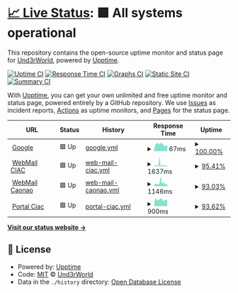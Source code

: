 # [📈 Live Status](https://Und3rWorld.github.io/upptime): <!--live status--> **🟩 All systems operational**

This repository contains the open-source uptime monitor and status page for [Und3rWorld](https://Und3rWorld.github.io/upptime), powered by [Upptime](https://github.com/upptime/upptime).

[![Uptime CI](https://github.com/Und3rWorld/upptime/workflows/Uptime%20CI/badge.svg)](https://github.com/Und3rWorld/upptime/actions?query=workflow%3A%22Uptime+CI%22)
[![Response Time CI](https://github.com/Und3rWorld/upptime/workflows/Response%20Time%20CI/badge.svg)](https://github.com/Und3rWorld/upptime/actions?query=workflow%3A%22Response+Time+CI%22)
[![Graphs CI](https://github.com/Und3rWorld/upptime/workflows/Graphs%20CI/badge.svg)](https://github.com/Und3rWorld/upptime/actions?query=workflow%3A%22Graphs+CI%22)
[![Static Site CI](https://github.com/Und3rWorld/upptime/workflows/Static%20Site%20CI/badge.svg)](https://github.com/Und3rWorld/upptime/actions?query=workflow%3A%22Static+Site+CI%22)
[![Summary CI](https://github.com/Und3rWorld/upptime/workflows/Summary%20CI/badge.svg)](https://github.com/Und3rWorld/upptime/actions?query=workflow%3A%22Summary+CI%22)

With [Upptime](https://upptime.js.org), you can get your own unlimited and free uptime monitor and status page, powered entirely by a GitHub repository. We use [Issues](https://github.com/Und3rWorld/upptime/issues) as incident reports, [Actions](https://github.com/Und3rWorld/upptime/actions) as uptime monitors, and [Pages](https://Und3rWorld.github.io/upptime) for the status page.

<!--start: status pages-->
<!-- This summary is generated by Upptime (https://github.com/upptime/upptime) -->
<!-- Do not edit this manually, your changes will be overwritten -->
<!-- prettier-ignore -->
| URL | Status | History | Response Time | Uptime |
| --- | ------ | ------- | ------------- | ------ |
| <img alt="" src="https://favicons.githubusercontent.com/www.google.com" height="13"> [Google](https://www.google.com) | 🟩 Up | [google.yml](https://github.com/Und3rWorld/upptime/commits/HEAD/history/google.yml) | <details><summary><img alt="Response time graph" src="./graphs/google/response-time-week.png" height="20"> 67ms</summary><br><a href="https://Und3rWorld.github.io/upptime/history/google"><img alt="Response time 80" src="https://img.shields.io/endpoint?url=https%3A%2F%2Fraw.githubusercontent.com%2FUnd3rWorld%2Fupptime%2FHEAD%2Fapi%2Fgoogle%2Fresponse-time.json"></a><br><a href="https://Und3rWorld.github.io/upptime/history/google"><img alt="24-hour response time 62" src="https://img.shields.io/endpoint?url=https%3A%2F%2Fraw.githubusercontent.com%2FUnd3rWorld%2Fupptime%2FHEAD%2Fapi%2Fgoogle%2Fresponse-time-day.json"></a><br><a href="https://Und3rWorld.github.io/upptime/history/google"><img alt="7-day response time 67" src="https://img.shields.io/endpoint?url=https%3A%2F%2Fraw.githubusercontent.com%2FUnd3rWorld%2Fupptime%2FHEAD%2Fapi%2Fgoogle%2Fresponse-time-week.json"></a><br><a href="https://Und3rWorld.github.io/upptime/history/google"><img alt="30-day response time 79" src="https://img.shields.io/endpoint?url=https%3A%2F%2Fraw.githubusercontent.com%2FUnd3rWorld%2Fupptime%2FHEAD%2Fapi%2Fgoogle%2Fresponse-time-month.json"></a><br><a href="https://Und3rWorld.github.io/upptime/history/google"><img alt="1-year response time 80" src="https://img.shields.io/endpoint?url=https%3A%2F%2Fraw.githubusercontent.com%2FUnd3rWorld%2Fupptime%2FHEAD%2Fapi%2Fgoogle%2Fresponse-time-year.json"></a></details> | <details><summary><a href="https://Und3rWorld.github.io/upptime/history/google">100.00%</a></summary><a href="https://Und3rWorld.github.io/upptime/history/google"><img alt="All-time uptime 100.00%" src="https://img.shields.io/endpoint?url=https%3A%2F%2Fraw.githubusercontent.com%2FUnd3rWorld%2Fupptime%2FHEAD%2Fapi%2Fgoogle%2Fuptime.json"></a><br><a href="https://Und3rWorld.github.io/upptime/history/google"><img alt="24-hour uptime 100.00%" src="https://img.shields.io/endpoint?url=https%3A%2F%2Fraw.githubusercontent.com%2FUnd3rWorld%2Fupptime%2FHEAD%2Fapi%2Fgoogle%2Fuptime-day.json"></a><br><a href="https://Und3rWorld.github.io/upptime/history/google"><img alt="7-day uptime 100.00%" src="https://img.shields.io/endpoint?url=https%3A%2F%2Fraw.githubusercontent.com%2FUnd3rWorld%2Fupptime%2FHEAD%2Fapi%2Fgoogle%2Fuptime-week.json"></a><br><a href="https://Und3rWorld.github.io/upptime/history/google"><img alt="30-day uptime 100.00%" src="https://img.shields.io/endpoint?url=https%3A%2F%2Fraw.githubusercontent.com%2FUnd3rWorld%2Fupptime%2FHEAD%2Fapi%2Fgoogle%2Fuptime-month.json"></a><br><a href="https://Und3rWorld.github.io/upptime/history/google"><img alt="1-year uptime 100.00%" src="https://img.shields.io/endpoint?url=https%3A%2F%2Fraw.githubusercontent.com%2FUnd3rWorld%2Fupptime%2FHEAD%2Fapi%2Fgoogle%2Fuptime-year.json"></a></details>
| <img alt="" src="https://favicons.githubusercontent.com/webmail.ciac.cu" height="13"> [WebMail CIAC](https://webmail.ciac.cu) | 🟩 Up | [web-mail-ciac.yml](https://github.com/Und3rWorld/upptime/commits/HEAD/history/web-mail-ciac.yml) | <details><summary><img alt="Response time graph" src="./graphs/web-mail-ciac/response-time-week.png" height="20"> 1637ms</summary><br><a href="https://Und3rWorld.github.io/upptime/history/web-mail-ciac"><img alt="Response time 1711" src="https://img.shields.io/endpoint?url=https%3A%2F%2Fraw.githubusercontent.com%2FUnd3rWorld%2Fupptime%2FHEAD%2Fapi%2Fweb-mail-ciac%2Fresponse-time.json"></a><br><a href="https://Und3rWorld.github.io/upptime/history/web-mail-ciac"><img alt="24-hour response time 1999" src="https://img.shields.io/endpoint?url=https%3A%2F%2Fraw.githubusercontent.com%2FUnd3rWorld%2Fupptime%2FHEAD%2Fapi%2Fweb-mail-ciac%2Fresponse-time-day.json"></a><br><a href="https://Und3rWorld.github.io/upptime/history/web-mail-ciac"><img alt="7-day response time 1637" src="https://img.shields.io/endpoint?url=https%3A%2F%2Fraw.githubusercontent.com%2FUnd3rWorld%2Fupptime%2FHEAD%2Fapi%2Fweb-mail-ciac%2Fresponse-time-week.json"></a><br><a href="https://Und3rWorld.github.io/upptime/history/web-mail-ciac"><img alt="30-day response time 1779" src="https://img.shields.io/endpoint?url=https%3A%2F%2Fraw.githubusercontent.com%2FUnd3rWorld%2Fupptime%2FHEAD%2Fapi%2Fweb-mail-ciac%2Fresponse-time-month.json"></a><br><a href="https://Und3rWorld.github.io/upptime/history/web-mail-ciac"><img alt="1-year response time 1711" src="https://img.shields.io/endpoint?url=https%3A%2F%2Fraw.githubusercontent.com%2FUnd3rWorld%2Fupptime%2FHEAD%2Fapi%2Fweb-mail-ciac%2Fresponse-time-year.json"></a></details> | <details><summary><a href="https://Und3rWorld.github.io/upptime/history/web-mail-ciac">95.41%</a></summary><a href="https://Und3rWorld.github.io/upptime/history/web-mail-ciac"><img alt="All-time uptime 96.76%" src="https://img.shields.io/endpoint?url=https%3A%2F%2Fraw.githubusercontent.com%2FUnd3rWorld%2Fupptime%2FHEAD%2Fapi%2Fweb-mail-ciac%2Fuptime.json"></a><br><a href="https://Und3rWorld.github.io/upptime/history/web-mail-ciac"><img alt="24-hour uptime 98.40%" src="https://img.shields.io/endpoint?url=https%3A%2F%2Fraw.githubusercontent.com%2FUnd3rWorld%2Fupptime%2FHEAD%2Fapi%2Fweb-mail-ciac%2Fuptime-day.json"></a><br><a href="https://Und3rWorld.github.io/upptime/history/web-mail-ciac"><img alt="7-day uptime 95.41%" src="https://img.shields.io/endpoint?url=https%3A%2F%2Fraw.githubusercontent.com%2FUnd3rWorld%2Fupptime%2FHEAD%2Fapi%2Fweb-mail-ciac%2Fuptime-week.json"></a><br><a href="https://Und3rWorld.github.io/upptime/history/web-mail-ciac"><img alt="30-day uptime 96.29%" src="https://img.shields.io/endpoint?url=https%3A%2F%2Fraw.githubusercontent.com%2FUnd3rWorld%2Fupptime%2FHEAD%2Fapi%2Fweb-mail-ciac%2Fuptime-month.json"></a><br><a href="https://Und3rWorld.github.io/upptime/history/web-mail-ciac"><img alt="1-year uptime 96.76%" src="https://img.shields.io/endpoint?url=https%3A%2F%2Fraw.githubusercontent.com%2FUnd3rWorld%2Fupptime%2FHEAD%2Fapi%2Fweb-mail-ciac%2Fuptime-year.json"></a></details>
| <img alt="" src="https://favicons.githubusercontent.com/webmail.caonao.cu" height="13"> [WebMail Caonao](https://webmail.caonao.cu) | 🟩 Up | [web-mail-caonao.yml](https://github.com/Und3rWorld/upptime/commits/HEAD/history/web-mail-caonao.yml) | <details><summary><img alt="Response time graph" src="./graphs/web-mail-caonao/response-time-week.png" height="20"> 1146ms</summary><br><a href="https://Und3rWorld.github.io/upptime/history/web-mail-caonao"><img alt="Response time 935" src="https://img.shields.io/endpoint?url=https%3A%2F%2Fraw.githubusercontent.com%2FUnd3rWorld%2Fupptime%2FHEAD%2Fapi%2Fweb-mail-caonao%2Fresponse-time.json"></a><br><a href="https://Und3rWorld.github.io/upptime/history/web-mail-caonao"><img alt="24-hour response time 1013" src="https://img.shields.io/endpoint?url=https%3A%2F%2Fraw.githubusercontent.com%2FUnd3rWorld%2Fupptime%2FHEAD%2Fapi%2Fweb-mail-caonao%2Fresponse-time-day.json"></a><br><a href="https://Und3rWorld.github.io/upptime/history/web-mail-caonao"><img alt="7-day response time 1146" src="https://img.shields.io/endpoint?url=https%3A%2F%2Fraw.githubusercontent.com%2FUnd3rWorld%2Fupptime%2FHEAD%2Fapi%2Fweb-mail-caonao%2Fresponse-time-week.json"></a><br><a href="https://Und3rWorld.github.io/upptime/history/web-mail-caonao"><img alt="30-day response time 909" src="https://img.shields.io/endpoint?url=https%3A%2F%2Fraw.githubusercontent.com%2FUnd3rWorld%2Fupptime%2FHEAD%2Fapi%2Fweb-mail-caonao%2Fresponse-time-month.json"></a><br><a href="https://Und3rWorld.github.io/upptime/history/web-mail-caonao"><img alt="1-year response time 935" src="https://img.shields.io/endpoint?url=https%3A%2F%2Fraw.githubusercontent.com%2FUnd3rWorld%2Fupptime%2FHEAD%2Fapi%2Fweb-mail-caonao%2Fresponse-time-year.json"></a></details> | <details><summary><a href="https://Und3rWorld.github.io/upptime/history/web-mail-caonao">93.03%</a></summary><a href="https://Und3rWorld.github.io/upptime/history/web-mail-caonao"><img alt="All-time uptime 97.27%" src="https://img.shields.io/endpoint?url=https%3A%2F%2Fraw.githubusercontent.com%2FUnd3rWorld%2Fupptime%2FHEAD%2Fapi%2Fweb-mail-caonao%2Fuptime.json"></a><br><a href="https://Und3rWorld.github.io/upptime/history/web-mail-caonao"><img alt="24-hour uptime 94.56%" src="https://img.shields.io/endpoint?url=https%3A%2F%2Fraw.githubusercontent.com%2FUnd3rWorld%2Fupptime%2FHEAD%2Fapi%2Fweb-mail-caonao%2Fuptime-day.json"></a><br><a href="https://Und3rWorld.github.io/upptime/history/web-mail-caonao"><img alt="7-day uptime 93.03%" src="https://img.shields.io/endpoint?url=https%3A%2F%2Fraw.githubusercontent.com%2FUnd3rWorld%2Fupptime%2FHEAD%2Fapi%2Fweb-mail-caonao%2Fuptime-week.json"></a><br><a href="https://Und3rWorld.github.io/upptime/history/web-mail-caonao"><img alt="30-day uptime 96.88%" src="https://img.shields.io/endpoint?url=https%3A%2F%2Fraw.githubusercontent.com%2FUnd3rWorld%2Fupptime%2FHEAD%2Fapi%2Fweb-mail-caonao%2Fuptime-month.json"></a><br><a href="https://Und3rWorld.github.io/upptime/history/web-mail-caonao"><img alt="1-year uptime 97.27%" src="https://img.shields.io/endpoint?url=https%3A%2F%2Fraw.githubusercontent.com%2FUnd3rWorld%2Fupptime%2FHEAD%2Fapi%2Fweb-mail-caonao%2Fuptime-year.json"></a></details>
| <img alt="" src="https://favicons.githubusercontent.com/www.ciac.cu" height="13"> [Portal Ciac](https://www.ciac.cu) | 🟩 Up | [portal-ciac.yml](https://github.com/Und3rWorld/upptime/commits/HEAD/history/portal-ciac.yml) | <details><summary><img alt="Response time graph" src="./graphs/portal-ciac/response-time-week.png" height="20"> 900ms</summary><br><a href="https://Und3rWorld.github.io/upptime/history/portal-ciac"><img alt="Response time 679" src="https://img.shields.io/endpoint?url=https%3A%2F%2Fraw.githubusercontent.com%2FUnd3rWorld%2Fupptime%2FHEAD%2Fapi%2Fportal-ciac%2Fresponse-time.json"></a><br><a href="https://Und3rWorld.github.io/upptime/history/portal-ciac"><img alt="24-hour response time 2074" src="https://img.shields.io/endpoint?url=https%3A%2F%2Fraw.githubusercontent.com%2FUnd3rWorld%2Fupptime%2FHEAD%2Fapi%2Fportal-ciac%2Fresponse-time-day.json"></a><br><a href="https://Und3rWorld.github.io/upptime/history/portal-ciac"><img alt="7-day response time 900" src="https://img.shields.io/endpoint?url=https%3A%2F%2Fraw.githubusercontent.com%2FUnd3rWorld%2Fupptime%2FHEAD%2Fapi%2Fportal-ciac%2Fresponse-time-week.json"></a><br><a href="https://Und3rWorld.github.io/upptime/history/portal-ciac"><img alt="30-day response time 677" src="https://img.shields.io/endpoint?url=https%3A%2F%2Fraw.githubusercontent.com%2FUnd3rWorld%2Fupptime%2FHEAD%2Fapi%2Fportal-ciac%2Fresponse-time-month.json"></a><br><a href="https://Und3rWorld.github.io/upptime/history/portal-ciac"><img alt="1-year response time 679" src="https://img.shields.io/endpoint?url=https%3A%2F%2Fraw.githubusercontent.com%2FUnd3rWorld%2Fupptime%2FHEAD%2Fapi%2Fportal-ciac%2Fresponse-time-year.json"></a></details> | <details><summary><a href="https://Und3rWorld.github.io/upptime/history/portal-ciac">93.62%</a></summary><a href="https://Und3rWorld.github.io/upptime/history/portal-ciac"><img alt="All-time uptime 97.53%" src="https://img.shields.io/endpoint?url=https%3A%2F%2Fraw.githubusercontent.com%2FUnd3rWorld%2Fupptime%2FHEAD%2Fapi%2Fportal-ciac%2Fuptime.json"></a><br><a href="https://Und3rWorld.github.io/upptime/history/portal-ciac"><img alt="24-hour uptime 97.41%" src="https://img.shields.io/endpoint?url=https%3A%2F%2Fraw.githubusercontent.com%2FUnd3rWorld%2Fupptime%2FHEAD%2Fapi%2Fportal-ciac%2Fuptime-day.json"></a><br><a href="https://Und3rWorld.github.io/upptime/history/portal-ciac"><img alt="7-day uptime 93.62%" src="https://img.shields.io/endpoint?url=https%3A%2F%2Fraw.githubusercontent.com%2FUnd3rWorld%2Fupptime%2FHEAD%2Fapi%2Fportal-ciac%2Fuptime-week.json"></a><br><a href="https://Und3rWorld.github.io/upptime/history/portal-ciac"><img alt="30-day uptime 97.18%" src="https://img.shields.io/endpoint?url=https%3A%2F%2Fraw.githubusercontent.com%2FUnd3rWorld%2Fupptime%2FHEAD%2Fapi%2Fportal-ciac%2Fuptime-month.json"></a><br><a href="https://Und3rWorld.github.io/upptime/history/portal-ciac"><img alt="1-year uptime 97.53%" src="https://img.shields.io/endpoint?url=https%3A%2F%2Fraw.githubusercontent.com%2FUnd3rWorld%2Fupptime%2FHEAD%2Fapi%2Fportal-ciac%2Fuptime-year.json"></a></details>

<!--end: status pages-->

[**Visit our status website →**](https://Und3rWorld.github.io/upptime)

## 📄 License

- Powered by: [Upptime](https://github.com/upptime/upptime)
- Code: [MIT](./LICENSE) © [Und3rWorld](https://Und3rWorld.github.io/upptime)
- Data in the `./history` directory: [Open Database License](https://opendatacommons.org/licenses/odbl/1-0/)

